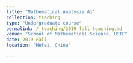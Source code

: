 ```yaml
---
title: "Mathematical Analysis A1"
collection: teaching
type: "Undergraduate course"
permalink: /_teaching/2019-fall-teaching.md
venue: "School of Mathematical Science, USTC"
date: 2019 Fall
location: "Hefei, China"

---
```

